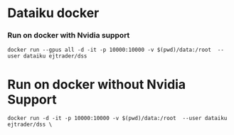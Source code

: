 # Dataiku docker 


### Run on docker with Nvidia support

```
docker run --gpus all -d -it -p 10000:10000 -v $(pwd)/data:/root  --user dataiku ejtrader/dss 

```

# Run on docker without Nvidia Support



```
docker run -d -it -p 10000:10000 -v $(pwd)/data:/root  --user dataiku ejtrader/dss \

```